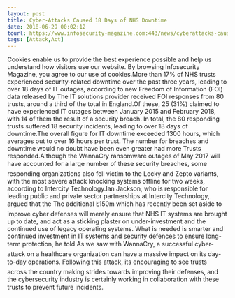 ```yaml
---
layout: post
title: Cyber-Attacks Caused 18 Days of NHS Downtime
date: 2018-06-29 00:02:12
tourl: https://www.infosecurity-magazine.com:443/news/cyberattacks-caused-18-days-of-nhs/
tags: [Attack,Act]
---
```

Cookies enable us to provide the best experience possible and help us understand how visitors use our website. By browsing Infosecurity Magazine, you agree to our use of cookies.More than 17% of NHS trusts experienced security-related downtime over the past three years, leading to over 18 days of IT outages, according to new Freedom of Information (FOI) data released by The IT solutions provider received FOI responses from 80 trusts, around a third of the total in England.Of these, 25 (31%) claimed to have experienced IT outages between January 2015 and February 2018, with 14 of them the result of a security breach. In total, the 80 responding trusts suffered 18 security incidents, leading to over 18 days of downtime.The overall figure for IT downtime exceeded 1300 hours, which averages out to over 16 hours per trust. The number for breaches and downtime would no doubt have been even greater had more Trusts responded.Although the WannaCry ransomware outages of May 2017 will have accounted for a large number of these security breaches, some responding organizations also fell victim to the Locky and Zepto variants, with the most severe attack knocking systems offline for two weeks, according to Intercity Technology.Ian Jackson, who is responsible for leading public and private sector partnerships at Intercity Technology, argued that the The additional Ł150m which has recently been set aside to improve cyber defenses will merely ensure that NHS IT systems are brought up to date, and act as a sticking plaster on under-investment and the continued use of legacy operating systems. What is needed is smarter and continued investment in IT systems and security defences to ensure long-term protection, he told As we saw with WannaCry, a successful cyber-attack on a healthcare organization can have a massive impact on its day-to-day operations. Following this attack, its encouraging to see trusts across the country making strides towards improving their defenses, and the cybersecurity industry is certainly working in collaboration with these trusts to prevent future incidents.